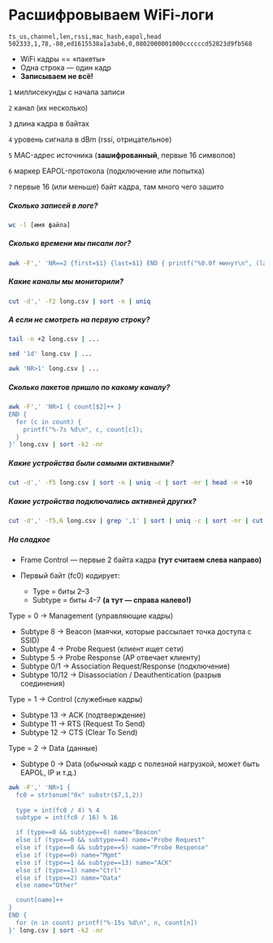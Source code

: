 # Расшифровываем WiFi-логи

```
ts_us,channel,len,rssi,mac_hash,eapol,head
502333,1,78,-80,ed1615538a1a3ab6,0,0802000001000ccccccd52823d9fb568
```

* WiFi кадры == «пакеты»
* Одна строка — один кадр
* **Записываем не всё!**

`1` миллисекунды с начала записи

`2` канал (их несколько)

`3` длина кадра в байтах

`4` уровень сигнала в dBm (rssi, отрицательное)

`5` MAC-адрес источника (**зашифрованный**, первые 16 символов)

`6` маркер EAPOL-протокола (подключение или попытка)

`7` первые 16 (или меньше) байт кадра, там много чего зашито

##### Сколько записей в логе?
```bash
wc -l [имя файла]
```

##### Сколько времени мы писали лог?
```bash
awk -F',' 'NR==2 {first=$1} {last=$1} END { printf("%0.0f минут\n", (last - first) / 60000000); }' long.csv
```

##### Какие каналы мы мониторили?
```bash
cut -d',' -f2 long.csv | sort -n | uniq
```

##### А если не смотреть на первую строку?
```bash
tail -n +2 long.csv | ...
```

```bash
sed '1d' long.csv | ...
```

```bash
awk 'NR>1' long.csv | ...
```

##### Сколько пакетов пришло по какому каналу?
```bash
awk -F',' 'NR>1 { count[$2]++ } 
END {
  for (c in count) {
    printf("%-7s %d\n", c, count[c]);
  }
}' long.csv | sort -k2 -nr
```

##### Какие устройства были самыми активными?
```bash
cut -d',' -f5 long.csv | sort -n | uniq -c | sort -nr | head -n +10
```

##### Какие устройства подключались активней других?
```bash
cut -d',' -f5,6 long.csv | grep ',1' | sort | uniq -c | sort -nr | cut -d',' -f1 | head -n +20
```

##### На сладкое
- Frame Control — первые 2 байта кадра **(тут считаем слева направо)**

- Первый байт (fc0) кодирует:
	- Type = биты 2–3
    - Subtype = биты 4–7
    **(а тут — справа налево!)**

Type = 0 → Management (управляющие кадры)
- Subtype 8 → Beacon (маячки, которые рассылает точка доступа с SSID)
- Subtype 4 → Probe Request (клиент ищет сети)
- Subtype 5 → Probe Response (AP отвечает клиенту)
- Subtype 0/1 → Association Request/Response (подключение)
- Subtype 10/12 → Disassociation / Deauthentication (разрыв соединения)

Type = 1 → Control (служебные кадры)
- Subtype 13 → ACK (подтверждение)
- Subtype 11 → RTS (Request To Send)
- Subtype 12 → CTS (Clear To Send)

Type = 2 → Data (данные)
- Subtype 0 → Data (обычный кадр с полезной нагрузкой, может быть EAPOL, IP и т.д.)

```bash
awk -F',' 'NR>1 {
  fc0 = strtonum("0x" substr($7,1,2))
  
  type = int(fc0 / 4) % 4
  subtype = int(fc0 / 16) % 16

  if (type==0 && subtype==8) name="Beacon"
  else if (type==0 && subtype==4) name="Probe Request"
  else if (type==0 && subtype==5) name="Probe Response"
  else if (type==0) name="Mgmt"
  else if (type==1 && subtype==13) name="ACK"
  else if (type==1) name="Ctrl"
  else if (type==2) name="Data"
  else name="Other"

  count[name]++
}
END {
  for (n in count) printf("%-15s %d\n", n, count[n])
}' long.csv | sort -k2 -nr
```

